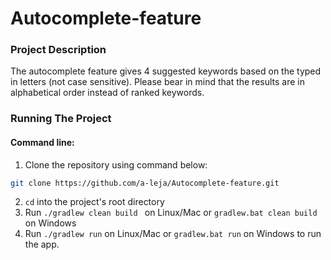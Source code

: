 # Autocomplete-feature
### Project Description

The autocomplete feature gives 4 suggested keywords based on the typed in letters (not case sensitive). Please bear in mind that the results are in alphabetical order instead of ranked keywords.

### Running The Project
#### Command line:
1. Clone the repository using command below:

```bash
git clone https://github.com/a-leja/Autocomplete-feature.git
```
2. ```cd``` into the project's root directory
3. Run ```./gradlew clean build ``` on Linux/Mac or ```gradlew.bat clean build ``` on Windows
4. Run ```./gradlew run``` on Linux/Mac or ```gradlew.bat run``` on Windows to run the app.

